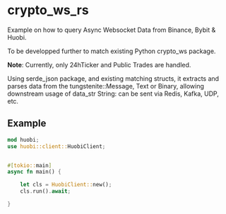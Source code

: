 # crypto_ws_rs

Example on how to query Async Websocket Data from Binance, Bybit & Huobi.

To be developped further to match existing Python crypto_ws package.

**Note**: Currently, only 24hTicker and Public Trades are handled.

Using serde_json package, and existing matching structs, it extracts and parses data from the tungstenite::Message, Text or Binary, allowing downstream usage of data_str String: can be sent via Redis, Kafka, UDP, etc.

## Example

```rust
mod huobi;
use huobi::client::HuobiClient;


#[tokio::main]
async fn main() {

    let cls = HuobiClient::new();
    cls.run().await;

}
```